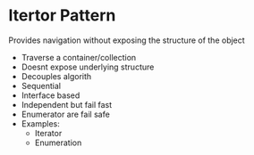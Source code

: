 # Itertor Pattern

Provides navigation without exposing the structure of the object

- Traverse a container/collection
- Doesnt expose underlying structure
- Decouples algorith
- Sequential
- Interface based
- Independent but fail fast
- Enumerator are fail safe
- Examples:
  - Iterator
  - Enumeration